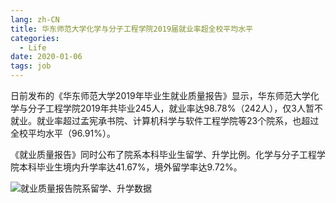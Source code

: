 ```yaml
---
lang: zh-CN
title: 华东师范大学化学与分子工程学院2019届就业率超全校平均水平
categories:
  - Life
date: 2020-01-06
tags: job
---
```

日前发布的《华东师范大学2019年毕业生就业质量报告》显示，华东师范大学化学与分子工程学院2019年共毕业245人，就业率达98.78%（242人），仅3人暂不就业。就业率超过孟宪承书院、计算机科学与软件工程学院等23个院系，也超过全校平均水平（96.91%）。

《就业质量报告》同时公布了院系本科毕业生留学、升学比例。化学与分子工程学院本科毕业生境内升学率达41.67%，境外留学率达9.72%。

![就业质量报告院系留学、升学数据](https://drive.google.com/uc?id=18dmBfgxTBD0LVcS4P2tBzgX-pwn5Lehv)
